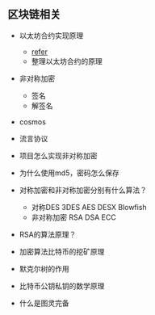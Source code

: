 ## 区块链相关
- 以太坊合约实现原理
    - [refer](https://www.jianshu.com/p/72c4a0443d4e)
    - 整理以太坊合约的原理

- 非对称加密
    - 签名
    - 解签名

- cosmos
- 流言协议
- 项目怎么实现非对称加密
- 为什么使用md5，密码怎么保存
- 对称加密和非对称加密分别有什么算法？
  - 对称DES 3DES AES DESX Blowfish
  - 非对称加密 RSA DSA ECC
- RSA的算法原理？
- 加密算法比特币的挖矿原理
- 默克尔树的作用
- 比特币公钥私钥的数学原理
- 什么是图灵完备
